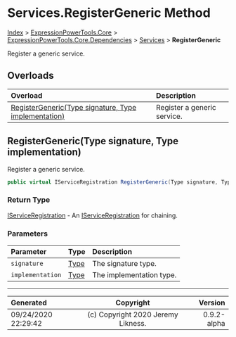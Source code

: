 ﻿# Services.RegisterGeneric Method

[Index](../index.md) > [ExpressionPowerTools.Core](ExpressionPowerTools.Core.a.md) > [ExpressionPowerTools.Core.Dependencies](ExpressionPowerTools.Core.Dependencies.n.md) > [Services](ExpressionPowerTools.Core.Dependencies.Services.cs.md) > **RegisterGeneric**

Register a generic service.

## Overloads

| Overload | Description |
| :-- | :-- |
| [RegisterGeneric(Type signature, Type implementation)](#registergenerictype-signature-type-implementation) | Register a generic service. |
## RegisterGeneric(Type signature, Type implementation)

Register a generic service.

```csharp
public virtual IServiceRegistration RegisterGeneric(Type signature, Type implementation)
```

### Return Type

 [IServiceRegistration](ExpressionPowerTools.Core.Signatures.IServiceRegistration.i.md)  - An [IServiceRegistration](ExpressionPowerTools.Core.Signatures.IServiceRegistration.i.md) for chaining.

### Parameters

| Parameter | Type | Description |
| :-- | :-- | :-- |
| `signature` | [Type](https://docs.microsoft.com/dotnet/api/system.type) | The signature type. |
| `implementation` | [Type](https://docs.microsoft.com/dotnet/api/system.type) | The implementation type. |



---

| Generated | Copyright | Version |
| :-- | :-: | --: |
| 09/24/2020 22:29:42 | (c) Copyright 2020 Jeremy Likness. | 0.9.2-alpha |
